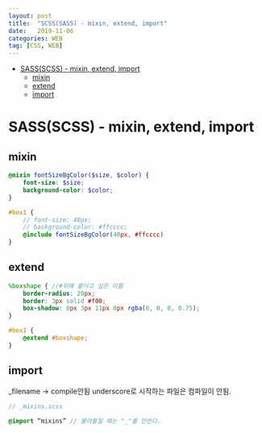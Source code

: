 ```yaml
---
layout: post
title:  "SCSS(SASS) - mixin, extend, import"
date:   2019-11-06
categories: WEB
tag: [CSS, WEB]
---
```

- [SASS(SCSS) - mixin, extend, import](#sassscss---mixin-extend-import)
  - [mixin](#mixin)
  - [extend](#extend)
  - [import](#import)
# SASS(SCSS) - mixin, extend, import

## mixin 
```scss
@mixin fontSizeBgColor($size, $color) {
    font-size: $size;
    background-color: $color;
}

#box1 {
    // font-size: 40px;
    // background-color: #ffcccc;
    @include fontSizeBgColor(40px, #ffcccc)
}
```

## extend 
```scss
%boxshape { //#뒤에 붙이고 싶은 이름 
    border-radius: 20px;
    border: 3px solid #f00;
    box-shadow: 0px 3px 11px 0px rgba(0, 0, 0, 0.75);
}

#box1 {
	@extend #boxshape;
}
```

## import 
_filename -> compile안됨 
underscore로 시작하는 파일은 컴파일이 안됨. 

```scss
// _mixins.scss

@import “mixins” // 불러들일 때는 "_"를 안쓴다. 
```







